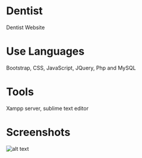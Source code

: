 # Dentist
Dentist Website

# Use Languages
Bootstrap, CSS, JavaScript, JQuery, Php and MySQL

# Tools
Xampp server, sublime text editor

# Screenshots 

![alt text](https://github.com/Bharti-Parmar/Dental-portal-system/blob/master/)
